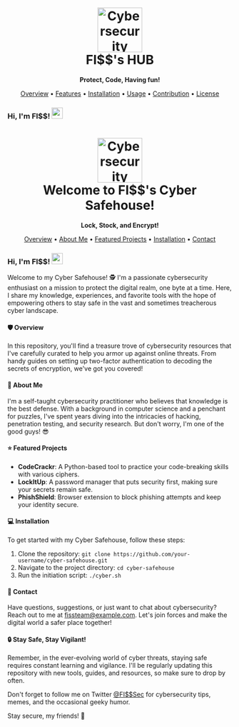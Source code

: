 <h1 align="center">
  <img src="https://s8.gifyu.com/images/979447220829032478.gif" alt="Cybersecurity" height="100px">
  <br>
  FI$$'s HUB
</h1>

<p align="center">
  <strong>Protect, Code, Having fun!</strong>
</p>

<p align="center">
  <a href="#overview">Overview</a> •
  <a href="#features">Features</a> •
  <a href="#installation">Installation</a> •
  <a href="#usage">Usage</a> •
  <a href="#contribution">Contribution</a> •
  <a href="#license">License</a>
</p>

### Hi, I'm FI$$! <img src="https://s8.gifyu.com/images/979447220829032478.gif" height="25px">

<h1 align="center">
  <img src="https://s8.gifyu.com/images/979447220829032478.gif" alt="Cybersecurity" height="100px">
  <br>
  Welcome to FI$$'s Cyber Safehouse!
</h1>

<p align="center">
  <strong>Lock, Stock, and Encrypt!</strong>
</p>

<p align="center">
  <a href="#overview">Overview</a> •
  <a href="#about-me">About Me</a> •
  <a href="#featured-projects">Featured Projects</a> •
  <a href="#installation">Installation</a> •
  <a href="#contact">Contact</a>
</p>

### Hi, I'm FI$$! <img src="https://s8.gifyu.com/images/979447220829032478.gif" height="25px">

Welcome to my Cyber Safehouse! :detective: I'm a passionate cybersecurity enthusiast on a mission to protect the digital realm, one byte at a time. Here, I share my knowledge, experiences, and favorite tools with the hope of empowering others to stay safe in the vast and sometimes treacherous cyber landscape.

#### :shield: Overview

In this repository, you'll find a treasure trove of cybersecurity resources that I've carefully curated to help you armor up against online threats. From handy guides on setting up two-factor authentication to decoding the secrets of encryption, we've got you covered!

#### :tophat: About Me

I'm a self-taught cybersecurity practitioner who believes that knowledge is the best defense. With a background in computer science and a penchant for puzzles, I've spent years diving into the intricacies of hacking, penetration testing, and security research. But don't worry, I'm one of the good guys! :sunglasses:

#### :star: Featured Projects

- **CodeCrackr**: A Python-based tool to practice your code-breaking skills with various ciphers.
- **LockItUp**: A password manager that puts security first, making sure your secrets remain safe.
- **PhishShield**: Browser extension to block phishing attempts and keep your identity secure.

#### :computer: Installation

To get started with my Cyber Safehouse, follow these steps:

1. Clone the repository: `git clone https://github.com/your-username/cyber-safehouse.git`
2. Navigate to the project directory: `cd cyber-safehouse`
3. Run the initiation script: `./cyber.sh`

#### :email: Contact

Have questions, suggestions, or just want to chat about cybersecurity? Reach out to me at fissteam@example.com. Let's join forces and make the digital world a safer place together!

#### :lock: Stay Safe, Stay Vigilant!

Remember, in the ever-evolving world of cyber threats, staying safe requires constant learning and vigilance. I'll be regularly updating this repository with new tools, guides, and resources, so make sure to drop by often.

Don't forget to follow me on Twitter [@FI$$Sec](https://twitter.com/FISSec) for cybersecurity tips, memes, and the occasional geeky humor.

Stay secure, my friends! :rocket:

